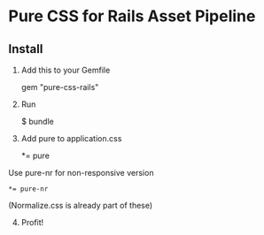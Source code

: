 # Pure CSS for Rails Asset Pipeline

## Install

1. Add this to your Gemfile

    gem "pure-css-rails"

2. Run

    $ bundle

3. Add pure to application.css

    *= pure

Use pure-nr for non-responsive version

    *= pure-nr

(Normalize.css is already part of these)

4. Profit!
